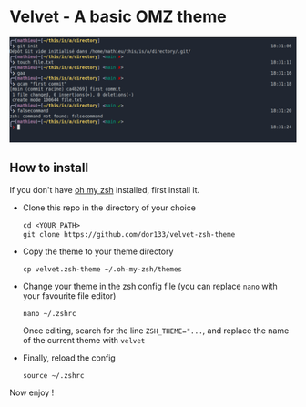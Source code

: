 # Velvet - A basic OMZ theme

![alt text](img/theme-example.png)

## How to install
If you don't have [oh my zsh](https://github.com/ohmyzsh/ohmyzsh) installed, first install it.

* Clone this repo in the directory of your choice
    ```
    cd <YOUR_PATH>
    git clone https://github.com/dor133/velvet-zsh-theme
    ```

* Copy the theme to your theme directory
    ```
    cp velvet.zsh-theme ~/.oh-my-zsh/themes
    ```

* Change your theme in the zsh config file (you can replace `nano` with your favourite file editor)
    ```
    nano ~/.zshrc
    ```
    Once editing, search for the line `ZSH_THEME="...`, and replace the name of the current theme with `velvet`

* Finally, reload the config
    ```
    source ~/.zshrc
    ```

Now enjoy !
